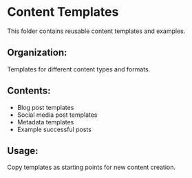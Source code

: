 # Content Templates

This folder contains reusable content templates and examples.

## Organization:
Templates for different content types and formats.

## Contents:
- Blog post templates
- Social media post templates
- Metadata templates
- Example successful posts

## Usage:
Copy templates as starting points for new content creation.
